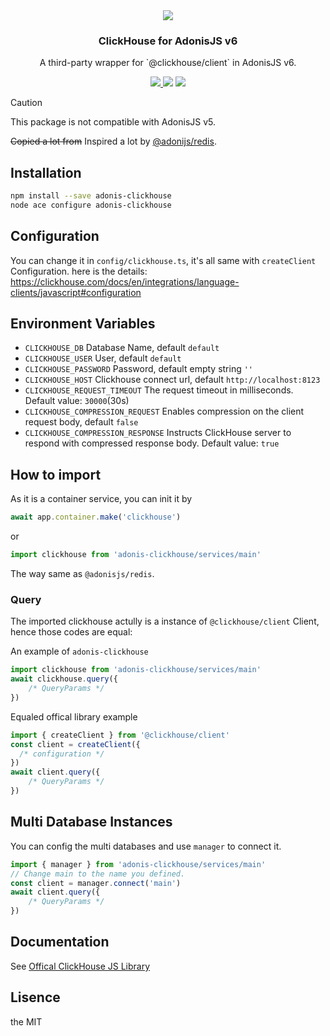 <div align="center">
  <img src="https://i.imgur.com/ACueL87.png" />
  <h3>ClickHouse for AdonisJS v6</h3>
  <p>A third-party wrapper for `@clickhouse/client` in AdonisJS v6.</p>
  <a href="https://www.npmjs.com/package/adonis-clickhouse">
    <img src="https://img.shields.io/npm/v/adonis-clickhouse.svg?style=for-the-badge&logo=npm" />
  </a>
  <img src="https://img.shields.io/npm/l/adonis-clickhouse?color=blueviolet&style=for-the-badge" />
  <img src="https://img.shields.io/badge/Typescript-294E80.svg?style=for-the-badge&logo=typescript" />
</div>

> [!CAUTION]
> This package is not compatible with AdonisJS v5.

<del>Copied a lot from</del> Inspired a lot by [@adonijs/redis](https://github.com/adonisjs/redis/).

## Installation

```bash
npm install --save adonis-clickhouse
node ace configure adonis-clickhouse
```

## Configuration

You can change it in `config/clickhouse.ts`, it's all same with `createClient` Configuration.
here is the details: https://clickhouse.com/docs/en/integrations/language-clients/javascript#configuration

## Environment Variables

- `CLICKHOUSE_DB` Database Name, default `default`
- `CLICKHOUSE_USER` User, default `default`
- `CLICKHOUSE_PASSWORD` Password, default empty string `''`
- `CLICKHOUSE_HOST` Clickhouse connect url, default `http://localhost:8123`
- `CLICKHOUSE_REQUEST_TIMEOUT` The request timeout in milliseconds. Default value: `30000`(30s)
- `CLICKHOUSE_COMPRESSION_REQUEST` Enables compression on the client request body, default `false`
- `CLICKHOUSE_COMPRESSION_RESPONSE` Instructs ClickHouse server to respond with compressed response body. Default value: `true`

## How to import
As it is a container service, you can init it by
```typescript
await app.container.make('clickhouse')
```
or
```typescript
import clickhouse from 'adonis-clickhouse/services/main'
```
The way same as `@adonisjs/redis`.

### Query
The imported clickhouse actully is a instance of `@clickhouse/client` Client, hence those codes are equal:

An example of `adonis-clickhouse`
```typescript
import clickhouse from 'adonis-clickhouse/services/main'
await clickhouse.query({
    /* QueryParams */
})
```

Equaled offical library example
```typescript
import { createClient } from '@clickhouse/client'
const client = createClient({
  /* configuration */
})
await client.query({
    /* QueryParams */
})
```

## Multi Database Instances
You can config the multi databases and use `manager` to connect it.

```typescript
import { manager } from 'adonis-clickhouse/services/main'
// Change main to the name you defined.
const client = manager.connect('main')
await client.query({
    /* QueryParams */
})
```

## Documentation

See [Offical ClickHouse JS Library](https://clickhouse.com/docs/en/integrations/language-clients/javascript)

## Lisence
the MIT
